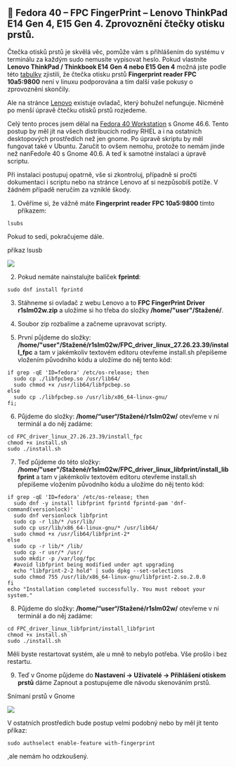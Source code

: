 ## 🔑 Fedora 40 – FPC FingerPrint – Lenovo ThinkPad E14 Gen 4, E15 Gen 4. Zprovoznění čtečky otisku prstů. ## 

Čtečka otisků prstů je skvělá věc, pomůže vám s přihlášením do systému v terminálu za každým sudo nemusíte vypisovat heslo. Pokud vlastníte **Lenovo ThinkPad / Thinkbook E14 Gen 4 nebo E15 Gen 4** možná jste podle této [tabulky](https://fprint.freedesktop.org/supported-devices.html) zjistili, že čtečka otisku prstů **Fingerprint reader FPC 10a5:9800** není v linuxu podporována a tím další vaše pokusy o zprovoznění skončily.

Ale na stránce [Lenovo](https://pcsupport.lenovo.com/us/en/products/laptops-and-netbooks/thinkpad-edge-laptops/thinkpad-e14-gen-4-type-21eb-and-21ec/downloads/ds563477-fpc-fingerprint-driver-for-ubuntu-2004-ubuntu-2204-thinkpad-e14-gen-4-e15-gen-4?category=Fingerprint%20Reader) existuje ovladač, který bohužel nefunguje. Nicméně po menší úpravě čtečku otisků prstů rozjedeme.

Celý tento proces jsem dělal na [Fedora 40 Workstation](https://fedoraproject.org/workstation/download) s Gnome 46.6. Tento postup by měl jít na všech distribucích rodiny RHEL a i na ostatních desktopových prostředích než jen gnome. Po úpravě skriptu by měl fungovat také v Ubuntu. Zaručit to ovšem nemohu, protože to nemám jinde než nanFedoře 40 s Gnome 40.6. A teď k samotné instalaci a úpravě scriptu.

Při instalaci postupuj opatrně, vše si zkontroluj, případně si pročti dokumentaci i scriptu nebo na stránce Lenovo ať si nezpůsobíš potíže. V žádném případě neručím za vzniklé škody.

1. Ověříme si, že vážně máte **Fingerprint reader FPC 10a5:9800**  tímto příkazem:
```
lsubs
```
Pokud to sedí, pokračujeme dále.

příkaz lsusb

![](https://lukan.cz/wp-content/uploads/2024/10/Snimek-obrazovky-z-2024-10-22-21-11-38.png)

2. Pokud nemáte nainstalujte balíček **fprintd**:
```
sudo dnf install fprintd
```
3. Stáhneme si ovladač z webu Lenovo a to **FPC FingerPrint Driver r1slm02w.zip** a uložíme si ho třeba do složky **/home/"user"/Stažené/**.

4. Soubor zip rozbalíme a začneme upravovat scripty.

5. První půjdeme do složky: **/home/"user"/Stažené/r1slm02w/FPC_driver_linux_27.26.23.39/install_fpc**  a tam v jakémkoliv textovém editoru otevřeme
install.sh  přepíšeme vložením původního kódu a uložíme do něj tento kód:
```
if grep -qE 'ID=fedora' /etc/os-release; then
  sudo cp ./libfpcbep.so /usr/lib64/
  sudo chmod +x /usr/lib64/libfpcbep.so
else
  sudo cp ./libfpcbep.so /usr/lib/x86_64-linux-gnu/
fi;
```
6. Půjdeme do složky: **/home/“user“/Stažené/r1slm02w/** otevřeme v ní terminál a do něj zadáme:
```
cd FPC_driver_linux_27.26.23.39/install_fpc
chmod +x install.sh
sudo ./install.sh
```
7. Teď půjdeme do této složky: **/home/"user"/Stažené/r1slm02w/FPC_driver_linux_libfprint/install_libfprint** a tam v jakémkoliv textovém editoru otevřeme
install.sh  přepíšeme vložením původního kódu a uložíme do něj tento kód:
```
if grep -qE 'ID=fedora' /etc/os-release; then
  sudo dnf -y install libfprint fprintd fprintd-pam 'dnf-command(versionlock)'
  sudo dnf versionlock libfprint
  sudo cp -r lib/* /usr/lib/
  sudo cp usr/lib/x86_64-linux-gnu/* /usr/lib64/
  sudo chmod +x /usr/lib64/libfprint-2*
else
  sudo cp -r lib/* /lib/
  sudo cp -r usr/* /usr/
  sudo mkdir -p /var/log/fpc
  #avoid libfprint being modified under apt upgrading
  echo "libfprint-2-2 hold" | sudo dpkg --set-selections
  sudo chmod 755 /usr/lib/x86_64-linux-gnu/libfprint-2.so.2.0.0
fi
echo "Installation completed successfully. You must reboot your system."
```
8. Půjdeme do složky: **/home/“user“/Stažené/r1slm02w/** otevřeme v ní terminál a do něj zadáme:
```
cd FPC_driver_linux_libfprint/install_libfprint
chmod +x install.sh
sudo ./install.sh
```
Měli byste restartovat systém, ale u mně to nebylo potřeba. Vše prošlo i bez restartu.

9. Teď v Gnome půjdeme do  **Nastavení -> Uživatelé -> Přihlášení otiskem prstů** dáme Zapnout a postupujeme dle návodu skenováním prstů.

Snímaní prstů v Gnome

![](https://lukan.cz/wp-content/uploads/2024/10/Snimek-obrazovky-z-2024-10-22-21-53-39.png)

V ostatních prostředích bude postup velmi podobný nebo by měl jít tento příkaz:
```
sudo authselect enable-feature with-fingerprint
```
,ale nemám ho odzkoušený.